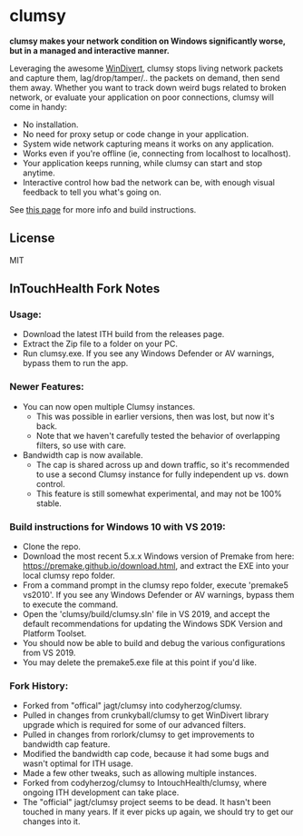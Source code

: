# clumsy

__clumsy makes your network condition on Windows significantly worse, but in a managed and interactive manner.__

Leveraging the awesome [WinDivert](http://reqrypt.org/windivert.html), clumsy stops living network packets and capture them, lag/drop/tamper/.. the packets on demand, then send them away. Whether you want to track down weird bugs related to broken network, or evaluate your application on poor connections, clumsy will come in handy:

* No installation.
* No need for proxy setup or code change in your application.
* System wide network capturing means it works on any application.
* Works even if you're offline (ie, connecting from localhost to localhost).
* Your application keeps running, while clumsy can start and stop anytime.
* Interactive control how bad the network can be, with enough visual feedback to tell you what's going on.

See [this page](http://jagt.github.io/clumsy) for more info and build instructions.

## License

MIT

## InTouchHealth Fork Notes

### Usage:
* Download the latest ITH build from the releases page.
* Extract the Zip file to a folder on your PC.
* Run clumsy.exe. If you see any Windows Defender or AV warnings, bypass them to run the app.

### Newer Features:
* You can now open multiple Clumsy instances.
    * This was possible in earlier versions, then was lost, but now it's back.
    * Note that we haven't carefully tested the behavior of overlapping filters, so use with care.
* Bandwidth cap is now available.
    * The cap is shared across up and down traffic, so it's recommended to use a second Clumsy instance for fully independent up vs. down control.
    * This feature is still somewhat experimental, and may not be 100% stable.

### Build instructions for Windows 10 with VS 2019:
* Clone the repo.
* Download the most recent 5.x.x Windows version of Premake from here: https://premake.github.io/download.html, and extract the EXE into your local clumsy repo folder.
* From a command prompt in the clumsy repo folder, execute 'premake5 vs2010'. If you see any Windows Defender or AV warnings, bypass them to execute the command.
* Open the 'clumsy/build/clumsy.sln' file in VS 2019, and accept the default recommendations for updating the Windows SDK Version and Platform Toolset.
* You should now be able to build and debug the various configurations from VS 2019.
* You may delete the premake5.exe file at this point if you'd like.

### Fork History:
* Forked from "offical" jagt/clumsy into codyherzog/clumsy.
* Pulled in changes from crunkyball/clumsy to get WinDivert library upgrade which is required for some of our advanced filters.
* Pulled in changes from rorlork/clumsy to get improvements to bandwidth cap feature.
* Modified the bandwidth cap code, because it had some bugs and wasn't optimal for ITH usage.
* Made a few other tweaks, such as allowing multiple instances.
* Forked from codyherzog/clumsy to IntouchHealth/clumsy, where ongoing ITH development can take place.
* The "official" jagt/clumsy project seems to be dead. It hasn't been touched in many years. If it ever picks up again, we should try to get our changes into it.
